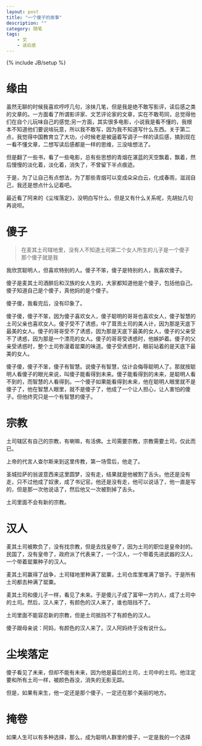 ```yaml
---
layout: post
title: "一个傻子的故事"
description: ""
category: 随笔
tags: 
    - 文
    - 读后感
---
```

{% include JB/setup %}

# 缘由 
虽然无聊的时候我喜欢哼哼几句，涂抹几笔，但是我是绝不敢写影评，读后感之类的文章的。一方面看了所谓影评家、文艺评论家的文章，实在不敢苟同，总觉得他们在自个儿玩味自己的感觉;另一方面，其实很多电影，小说我是看不懂的，我根本不知道他们要说啥玩意，所以我不敢写，因为我不知道写什么东西。关于第二点，我觉得中国教育立了大功，小时候老是被逼着写调子一样的读后感，搞到现在一看不懂文章，二想写读后感都是一样的思维，三没啥想法了。

但是翻了一些书，看了一些电影，总有些思想的青烟在湛蓝的天空飘着，飘着，然后慢慢的淡化着，淡化着，消失了，不曾留下半点痕迹。

于是，为了让自己有点想法，为了那些青烟可以变成朵朵白云，化成春雨，滋润自己，我还是想点什么记着吧。

最近看了阿来的《尘埃落定》，没明白写什么，但是又有什么关系呢，先胡扯几句再说呗。

# 傻子

> 在麦其土司辖地里，没有人不知道土司第二个女人所生的儿子是一个傻子  
> 那个傻子就是我

我欣赏聪明人，但喜欢特别的人。傻子不笨，傻子是特别的人，我喜欢傻子。

傻子是麦其土司酒醉后和汉族的女人生的，大家都知道他是个傻子，包括他自己。傻子知道自己是个傻子，真他妈的是个傻子。

傻子傻，我看完后，没有印象了。

傻子傻，傻子不笨，因为傻子喜欢女人，傻子聪明的哥哥也喜欢女人，傻子智慧的土司父亲也喜欢女人。傻子受不了诱惑，中了茸贡土司的美人计，因为那是天底下最美的女人。傻子的哥哥受不了诱惑，因为那是天底下最美的女人，傻子的父亲受不了诱惑，因为那是一个漂亮的女人。傻子的哥哥受诱惑时，他嫉妒着。傻子的父亲受诱惑时，整个土司弥漫着罂粟的味道。傻子受诱惑时，眼前站着的是天底下最美的女人。

傻子傻，傻子不笨，傻子有智慧。说傻子有智慧，估计会侮辱聪明人了。那就按聪明人看傻子的眼光来说，叫傻子能看得到未来。傻子能看得到的未来，是聪明人看不到的，而智慧的人看得到。一个傻子如果能看得到未来，他在聪明人眼里就不是傻子了，他在智慧人眼里，就不是傻子了，他成了一个让人担心，让人害怕的傻子。但他终究只是一个有智慧的傻子。

# 宗教

土司辖区有自己的宗教，有喇嘛，有活佛。土司需要宗教，宗教需要土司，仅此而已。

上帝的代言人查尔斯来到这里传教，第一场雪后，他走了。

圣城拉萨的翁波意西来这里圆梦，没有走，结果就是他被割了舌头。他还是没有走，只不过他成了奴隶，成了书记官。他还是没有走，他可以说话了，他一直是写的，但是那一次他说话了，然后他又一次被割掉了舌头。

土司里面不会有新的宗教。

# 汉人

麦其土司被欺负了，没有找宗教，但是去找皇帝了，因为土司的职位是皇帝封的。民国了，没有皇帝了，政府派了代表来了，一个汉人，一个带着先进武器的汉人，一个带着罂粟种子的汉人。

麦其土司赢得了战争，土司辖地里种满了罂粟，土司仓库里堆满了银子。于是所有土司都去种满了罂粟。

麦其土司和傻儿子一样，看见了未来。于是傻儿子成了富甲一方的人，成了土司中的土司。然后，汉人来了，有颜色的汉人来了，谁也阻挡不了。

土司里面不能容忍新的宗教，但是土司抵挡不了有颜色的汉人。

傻子跟母亲说：阿妈，有颜色的汉人来了。汉人阿妈终于没有说什么。

# 尘埃落定

傻子看见了未来，但却不能有未来，因为他是最后的土司，土司中的土司。他注定要和所有土司一样，被颜色吞没，消失的无影无踪。

但是，如果有来生，他一定还是那个傻子，一定还在那个美丽的地方。

# 掩卷
如果人生可以有多种选择，那么，成为聪明人群里的傻子，一定是我的一个选择

